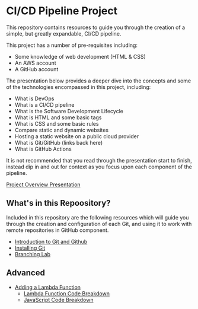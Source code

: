 # CI/CD Pipeline Project

This repository contains resources to guide you through the creation of a simple, but greatly expandable, CI/CD pipeline.

This project has a number of pre-requisites including:

- Some knowledge of web development (HTML & CSS)
- An AWS account
- A GitHub account

The presentation below provides a deeper dive into the concepts and some of the technologies encompassed in this project, including:

- What is DevOps
- What is a CI/CD pipeline
- What is the Software Development Lifecycle
- What is HTML and some basic tags
- What is CSS and some basic rules
- Compare static and dynamic websites
- Hosting a static website on a public cloud provider
- What is Git/GitHub (links back here)
- What is GitHub Actions

It is not recommended that you read through the presentation start to finish, instead dip in and out for context as you focus upon each component of the pipeline.

[Project Overview Presentation](https://docs.google.com/presentation/d/1kJZ5C-dcgNSMhy-t_laETJUGx4WeWqYgAw3cobkiPoE/edit?usp=sharing)

## What's in this Repoository?

Included in this repository are the following resources which will guide you through the creation and configuration of each Git, and using it to work with remote repositories in GitHub component.

- [Introduction to Git and Github](/git-github.md)
- [Installing Git](/installing-git.md)
- [Branching Lab](/git_branching_lab.md)

## Advanced

- [Adding a Lambda Function](/aws_lambda_form_project.md)
  - [Lambda Function Code Breakdown](/lambda-breakdown.md)
  - [JavaScript Code Breakdown](/javascript-breakdown.md)
